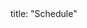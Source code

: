 <frontmatter>
title: "Schedule"
</frontmatter>

<link rel="stylesheet" href="{{baseUrl}}/css/main.css">
<link rel="stylesheet" href="{{baseUrl}}/css/schedule.css">

<include src="../common/header.md" />

<div class="website-content">
<panel header=":calendar: Tutorial Schedule" expandable no-close>
  <include src="overview/tutorialSchedule.md"/>
</panel>
<include src="overview/index.html" name=":exclamation: For all weeks" dynamic />
<include src="week1/index.html" name=":exclamation: Week 1 [Jan 15]" dynamic />
<panel header=":exclamation: Week 2 [Jan 22]" expanded no-close>
  <include src="week2/index.html"/>
</panel>
<include src="week3/index.html" name="Week 3 [Jan 29]" dynamic />
<include src="week4/index.html" name="Week 4 [Feb 5]" dynamic />
<include src="week5/index.html" name="Week 5 [Feb 12]" dynamic />
<include src="week6/index.html" name="Week 6 [Feb 19]" dynamic />
<include src="week7/index.html" name="Week 7 [Mar 5]" dynamic />
<include src="week8/index.html" name="Week 8 [Mar 12]" dynamic />
<include src="week9/index.html" name="Week 9 [Mar 19]" dynamic />
<include src="week10/index.html" name="Week 10 [Mar 26]" dynamic />
<include src="week11/index.html" name="Week 11 [Apr 2]" dynamic />
<include src="week12/index.html" name="Week 12 [Apr 9]" dynamic />
<include src="week13/index.html" name="Week 13 [Apr 16]" dynamic />
</div>
